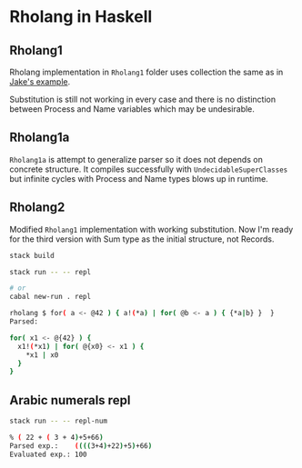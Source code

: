 # Rholang in Haskell

## Rholang1

Rholang implementation in `Rholang1` folder uses collection the same as in [Jake's example](https://gist.github.com/Jake-Gillberg/d3b686f17df530395ac296810fcc1463).

Substitution is still not working in every case and there is no distinction between Process and Name variables which may be undesirable.

## Rholang1a

`Rholang1a` is attempt to generalize parser so it does not depends on concrete structure. It compiles successfully with `UndecidableSuperClasses` but infinite cycles with Process and Name types blows up in runtime.

## Rholang2

Modified `Rholang1` implementation with working substitution. Now I'm ready for the third version with Sum type as the initial structure, not Records.

```sh
stack build

stack run -- -- repl

# or
cabal new-run . repl

rholang $ for( a <- @42 ) { a!(*a) | for( @b <- a ) { {*a|b} }  }
Parsed:

for( x1 <- @{42} ) {
  x1!(*x1) | for( @{x0} <- x1 ) {
    *x1 | x0
  }
}
```

## Arabic numerals repl

```sh
stack run -- -- repl-num

% ( 22 + ( 3 + 4)+5+66)
Parsed exp.:    ((((3+4)+22)+5)+66)
Evaluated exp.: 100
```

